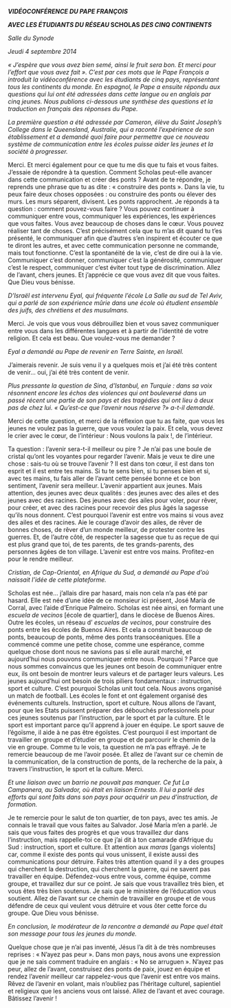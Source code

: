 ***VIDÉOCONFÉRENCE DU PAPE FRANÇOIS***

***AVEC LES ÉTUDIANTS DU RÉSEAU* SCHOLAS *DES CINQ CONTINENTS***

*Salle du Synode*

*Jeudi 4 septembre 2014*

*« J’espère que vous avez bien semé, ainsi le fruit sera bon. Et merci pour l’effort que vous avez fait ». C’est par ces mots que le Pape François a introduit la vidéoconférence avec les étudiants de cinq pays, représentant tous les continents du monde. En espagnol, le Pape a ensuite répondu aux questions qui lui ont été adressées dans cette langue ou en anglais par cinq jeunes. Nous publions ci-dessous une synthèse des questions et la traduction en français des réponses du Pape.*

*La première question a été adressée par Cameron, élève du Saint Joseph’s College dans le Queensland, Australie, qui a raconté l’expérience de son établissement et a demandé quoi faire pour permettre que ce nouveau système de communication entre les écoles puisse aider les jeunes et la société à progresser.*

Merci. Et merci également pour ce que tu me dis que tu fais et vous faites. J’essaie de répondre à ta question. Comment Scholas peut-elle avancer dans cette communication et créer des ponts ? Avant de te répondre, je reprends une phrase que tu as dite : « construire des ponts ». Dans la vie, tu peux faire deux choses opposées : ou construire des ponts ou élever des murs. Les murs séparent, divisent. Les ponts rapprochent. Je réponds à ta question : comment pouvez-vous faire ? Vous pouvez continuer à communiquer entre vous, communiquer les expériences, les expériences que vous faites. Vous avez beaucoup de choses dans le cœur. Vous pouvez réaliser tant de choses. C’est précisément cela que tu m’as dit quand tu t’es présenté, le communiquer afin que d’autres s’en inspirent et écouter ce que te diront les autres, et avec cette communication personne ne commande, mais tout fonctionne. C’est la spontanéité de la vie, c’est de dire oui à la vie. Communiquer c’est donner, communiquer c’est la générosité, communiquer c’est le respect, communiquer c’est éviter tout type de discrimination. Allez de l’avant, chers jeunes. Et j’apprécie ce que vous avez dit que vous faites. Que Dieu vous bénisse.

*D’Israël est intervenu Eyal, qui fréquente l’école La Salle au sud de Tel Aviv, qui a parlé de son expérience mûrie dans une école où étudient ensemble des juifs, des chrétiens et des musulmans.*

Merci. Je vois que vous vous débrouillez bien et vous savez communiquer entre vous dans les différentes langues et à partir de l’identité de votre religion. Et cela est beau. Que voulez-vous me demander ?

*Eyal a demandé au Pape de revenir en Terre Sainte, en Israël.*

J’aimerais revenir. Je suis venu il y a quelques mois et j’ai été très content de venir... oui, j’ai été très content de venir.

*Plus pressante la question de Sina, d’Istanbul, en Turquie : dans sa voix résonnent encore les échos des violences qui ont bouleversé dans un passé récent une partie de son pays et des tragédies qui ont lieu à deux pas de chez lui. « Qu’est-ce que l’avenir nous réserve ?» a-t-il demandé.*

Merci de cette question, et merci de la réflexion que tu as faite, que vous les jeunes ne voulez pas la guerre, que vous voulez la paix. Et cela, vous devez le crier avec le cœur, de l’intérieur : Nous voulons la paix !, de l’intérieur.

Ta question : l’avenir sera-t-il meilleur ou pire ? Je n’ai pas une boule de cristal qu’ont les voyantes pour regarder l’avenir. Mais je veux te dire une chose : sais-tu où se trouve l’avenir ? Il est dans ton cœur, il est dans ton esprit et il est entre tes mains. Si tu te sens bien, si tu penses bien et si, avec tes mains, tu fais aller de l’avant cette pensée bonne et ce bon sentiment, l’avenir sera meilleur. L’avenir appartient aux jeunes. Mais attention, des jeunes avec deux qualités : des jeunes avec des ailes et des jeunes avec des racines. Des jeunes avec des ailes pour voler, pour rêver, pour créer, et avec des racines pour recevoir des plus âgés la sagesse qu’ils nous donnent. C’est pourquoi l’avenir est entre vos mains si vous avez des ailes et des racines. Aie le courage d’avoir des ailes, de rêver de bonnes choses, de rêver d’un monde meilleur, de protester contre les guerres. Et, de l’autre côté, de respecter la sagesse que tu as reçue de qui est plus grand que toi, de tes parents, de tes grands-parents, des personnes âgées de ton village. L’avenir est entre vos mains. Profitez-en pour le rendre meilleur.

*Cristian, de Cap-Oriental, en Afrique du Sud, a demandé au Pape d’où naissait l’idée de cette plateforme.*

Scholas est née... j’allais dire par hasard, mais non cela n’a pas été par hasard. Elle est née d’une idée de ce monsieur ici présent, José María de Corral, avec l’aide d’Enrique Palmeiro. Scholas est née ainsi, en formant une *escuela de vecinos* [école de quartier], dans le diocèse de Buenos Aires. Outre les écoles, un réseau d’ *escuelas de vecinos*, pour construire des ponts entre les écoles de Buenos Aires. Et cela a construit beaucoup de ponts, beaucoup de ponts, même des ponts transocéaniques. Elle a commencé comme une petite chose, comme une espérance, comme quelque chose dont nous ne savions pas si elle aurait marché, et aujourd’hui nous pouvons communiquer entre nous. Pourquoi ? Parce que nous sommes convaincus que les jeunes ont besoin de communiquer entre eux, ils ont besoin de montrer leurs valeurs et de partager leurs valeurs. Les jeunes aujourd’hui ont besoin de trois piliers fondamentaux : instruction, sport et culture. C’est pourquoi Scholas unit tout cela. Nous avons organisé un match de football. Les écoles le font et ont également organisé des événements culturels. Instruction, sport et culture. Nous allons de l’avant, pour que les Etats puissent préparer des débouchés professionnels pour ces jeunes soutenus par l’instruction, par le sport et par la culture. Et le sport est important parce qu’il apprend à jouer en équipe. Le sport sauve de l’égoïsme, il aide à ne pas être égoïstes. C’est pourquoi il est important de travailler en groupe et d’étudier en groupe et de parcourir le chemin de la vie en groupe. Comme tu le vois, ta question ne m’a pas effrayé. Je te remercie beaucoup de me l’avoir posée. Et allez de l’avant sur ce chemin de la communication, de la construction de ponts, de la recherche de la paix, à travers l’instruction, le sport et la culture. Merci.

*Et une liaison avec un barrio ne pouvait pas manquer. Ce fut La Campanera, au Salvador, où était en liaison Ernesto. Il lui a parlé des efforts qui sont faits dans son pays pour acquérir un peu d’instruction, de formation.*

Je te remercie pour le salut de ton quartier, de ton pays, avec tes amis. Je connais le travail que vous faites au Salvador. José María m’en a parlé. Je sais que vous faites des progrès et que vous travaillez dur dans l’instruction, mais rappelle-toi ce que j’ai dit à ton camarade d’Afrique du Sud : instruction, sport et culture. Et attention aux *maras* [gangs violents] car, comme il existe des ponts qui vous unissent, il existe aussi des communications pour détruire. Faites très attention quand il y a des groupes qui cherchent la destruction, qui cherchent la guerre, qui ne savent pas travailler en équipe. Défendez-vous entre vous, comme équipe, comme groupe, et travaillez dur sur ce point. Je sais que vous travaillez très bien, et vous êtes très bien soutenus. Je sais que le ministère de l’éducation vous soutient. Allez de l’avant sur ce chemin de travailler en groupe et de vous défendre de ceux qui veulent vous détruire et vous ôter cette force du groupe. Que Dieu vous bénisse.

*En conclusion, le modérateur de la rencontre a demandé au Pape quel était son message pour tous les jeunes du monde.*

Quelque chose que je n’ai pas inventé, Jésus l’a dit à de très nombreuses reprises : « N’ayez pas peur ». Dans mon pays, nous avons une expression que je ne sais comment traduire en anglais : « No se arruguen ». N’ayez pas peur, allez de l’avant, construisez des ponts de paix, jouez en équipe et rendez l’avenir meilleur car rappelez-vous que l’avenir est entre vos mains. Rêvez de l’avenir en volant, mais n’oubliez pas l’héritage culturel, sapientiel et religieux que les anciens vous ont laissé. Allez de l’avant et avec courage. Bâtissez l’avenir !